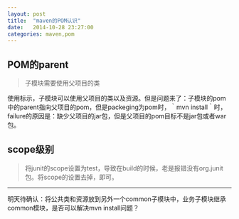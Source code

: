 ```yaml
---
layout: post
title:  "maven的POM认识"
date:   2014-10-28 23:27:00
categories: maven,pom
---
```


## POM的parent

> 子模块需要使用父项目的类

使用<parent>标示，子模块可以使用父项目的类以及资源。但是问题来了：子模块的pom中的parent指向父项目的pom，但是packeging为pom时，｀mvn install｀时，failure的原因是：缺少父项目的jar包，但是父项目的pom目标不是jar包或者war包。

## scope级别

> 将junit的scope设置为test，导致在build的时候，老是报错没有org.junit包。将scope的设置去掉，即可。

----------
明天待确认：将公共类和资源放到另外一个common子模块中，业务子模块继承common模块，是否可以解决mvn install问题？